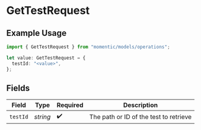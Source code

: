 # GetTestRequest

## Example Usage

```typescript
import { GetTestRequest } from "momentic/models/operations";

let value: GetTestRequest = {
  testId: "<value>",
};
```

## Fields

| Field                                  | Type                                   | Required                               | Description                            |
| -------------------------------------- | -------------------------------------- | -------------------------------------- | -------------------------------------- |
| `testId`                               | *string*                               | :heavy_check_mark:                     | The path or ID of the test to retrieve |